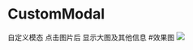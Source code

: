 # CustomModal
自定义模态   点击图片后 显示大图及其他信息
#效果图
<img src="https://github.com/AnnieAri/CustomModal/blob/master/Document/%E6%9F%A5%E7%9C%8B%E5%A4%A7%E5%9B%BE%E6%95%88%E6%9E%9C.gif?raw=true">